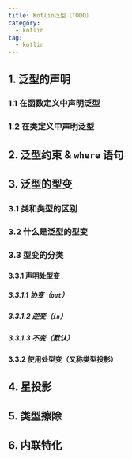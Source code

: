 ```yaml
---
title: Kotlin泛型（TODO）
category: 
  - kotlin
tag:
  - kotlin
---
```


## 1. 泛型的声明

### 1.1 在函数定义中声明泛型

### 1.2 在类定义中声明泛型

## 2. 泛型约束 & `where` 语句

## 3. 泛型的型变

### 3.1 类和类型的区别

### 3.2 什么是泛型的型变

### 3.3 型变的分类

#### 3.3.1 声明处型变

##### 3.3.1.1 协变（`out`）

##### 3.3.1.2 逆变（`in`）

##### 3.3.1.3 不变（默认）

#### 3.3.2 使用处型变（又称类型投影）

## 4. 星投影

## 5. 类型擦除

## 6. 内联特化
